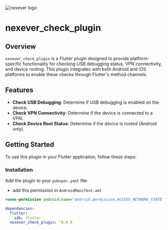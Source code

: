 ![nexever logo](https://nexever.com/images/logo2.png)

# nexever_check_plugin

## Overview

`nexever_check_plugin` is a Flutter plugin designed to provide platform-specific functionality for checking USB debugging status, VPN connectivity, and device rooting. This plugin integrates with both Android and iOS platforms to enable these checks through Flutter's method channels.

## Features

- **Check USB Debugging**: Determine if USB debugging is enabled on the device.
- **Check VPN Connectivity**: Determine if the device is connected to a VPN.
- **Check Device Root Status**: Determine if the device is rooted (Android only).

## Getting Started

To use this plugin in your Flutter application, follow these steps:

### Installation

Add the plugin to your `pubspec.yaml` file:

- add this permission in `AndroidManifest.xml`

````xml
<uses-permission android:name="android.permission.ACCESS_NETWORK_STATE" />
````

```yaml
dependencies:
  flutter:
    sdk: flutter
  nexever_check_plugin: ^0.0.6

